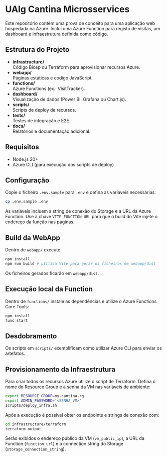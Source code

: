 # UAlg Cantina Microsservices

Este repositório contém uma prova de conceito para uma aplicação web hospedada na Azure. Inclui uma Azure Function para registo de visitas, um dashboard e infraestrutura definida como código.

## Estrutura do Projeto

- **infrastructure/**  
  Código Bicep ou Terraform para aprovisionar recursos Azure.
- **webapp/**  
  Páginas estáticas e código JavaScript.
- **functions/**  
  Azure Functions (ex.: VisitTracker).
- **dashboard/**  
  Visualização de dados (Power BI, Grafana ou Chart.js).
- **scripts/**  
  Scripts de deploy de recursos.
- **tests/**  
  Testes de integração e E2E.
- **docs/**  
  Relatórios e documentação adicional.

## Requisitos

- Node.js 20+
- Azure CLI (para execução dos scripts de deploy)

## Configuração

Copie o ficheiro `.env.sample` para `.env` e defina as variáveis necessárias:

```bash
cp .env.sample .env
```

As variáveis incluem a string de conexão do Storage e a URL da Azure Function.
Use a chave `VITE_FUNCTION_URL` para que o build do Vite injete o endereço da função nas páginas.

## Build da WebApp

Dentro de `webapp/` execute:

```bash
npm install
npm run build # utiliza Vite para gerar os ficheiros em webapp/dist
```

Os ficheiros gerados ficarão em `webapp/dist`.

## Execução local da Function

Dentro de `functions/` instale as dependências e utilize o Azure Functions Core Tools:

```bash
npm install
func start
```

## Desdobramento

Os scripts em `scripts/` exemplificam como utilizar Azure CLI para enviar os artefatos.

## Provisionamento da Infraestrutura

Para criar todos os recursos Azure utilize o script de Terraform. Defina o nome
do Resource Group e a senha da VM nas variáveis de ambiente:

```bash
export RESOURCE_GROUP=my-cantina-rg
export ADMIN_PASSWORD='<SENHA_VM>'
scripts/deploy_infra.sh
```

Após a execução é possível obter os endpoints e strings de conexão com:

```bash
cd infrastructure/terraform
terraform output
```

Serão exibidos o endereço público da VM (`vm_public_ip`), a URL da Function
(`function_url`) e a connection string do Storage (`storage_connection_string`).
